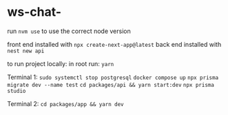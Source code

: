 # ws-chat-

run `nvm use` to use the correct node version

front end installed with `npx create-next-app@latest`
back end installed with `nest new api`

to run project locally:
in root run: `yarn`

Terminal 1:
`sudo systemctl stop postgresql`
`docker compose up`
`npx prisma migrate dev --name test`
`cd packages/api && yarn start:dev`
`npx prisma studio`

Terminal 2: `cd packages/app && yarn dev`
